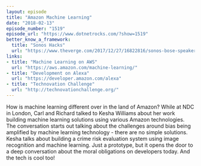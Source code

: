 ```yaml
---
layout: episode
title: "Amazon Machine Learning"
date: "2018-02-13"
episode_number: "1519"
episode_url: "https://www.dotnetrocks.com/?show=1519"
better_know_a_framework:
  title: "Sonos Hacks"
  url: "https://www.theverge.com/2017/12/27/16822816/sonos-bose-speakers-hijacked-play-ghostly-sounds"
links:
- title: "Machine Learning on AWS"
  url: "https://aws.amazon.com/machine-learning/"
- title: "Development on Alexa"
  url: "https://developer.amazon.com/alexa"
- title: "Technovation Challenge"
  url: "http://technovationchallenge.org/"
---
```


How is machine learning different over in the land of Amazon? While at NDC in London, Carl and Richard talked to Kesha Williams about her work building machine learning solutions using various Amazon technologies. The conversation starts out talking about the challenges around bias being amplified by machine learning technology - there are no simple solutions. Kesha talks about building a crime risk evaluation system using image recognition and machine learning. Just a prototype, but it opens the door to a deep conversation about the moral obligations on developers today. And the tech is cool too!
